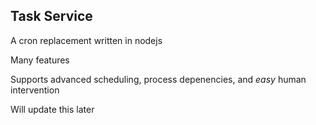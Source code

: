 ## Task Service

A cron replacement written in nodejs

Many features

Supports advanced scheduling, process depenencies, and *easy* human intervention

Will update this later


